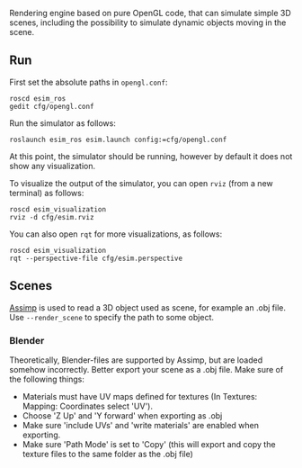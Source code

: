 Rendering engine based on pure OpenGL code, that can simulate simple 3D scenes, including the possibility to simulate dynamic objects moving in the scene.

## Run
First set the absolute paths in `opengl.conf`:

    roscd esim_ros
    gedit cfg/opengl.conf

Run the simulator as follows:

    roslaunch esim_ros esim.launch config:=cfg/opengl.conf

At this point, the simulator should be running, however by default it does not show any visualization.

To visualize the output of the simulator, you can open `rviz` (from a new terminal) as follows:

    roscd esim_visualization
    rviz -d cfg/esim.rviz

You can also open `rqt` for more visualizations, as follows:

    roscd esim_visualization
    rqt --perspective-file cfg/esim.perspective

## Scenes

[Assimp](http://www.assimp.org/) is used to read a 3D object used as scene, for example an .obj file.
Use `--render_scene` to specify the path to some object.

### Blender

Theoretically, Blender-files are supported by Assimp, but are loaded somehow incorrectly.
Better export your scene as a .obj file. Make sure of the following things:

- Materials must have UV maps defined for textures (In Textures: Mapping: Coordinates select 'UV').
- Choose 'Z Up' and 'Y forward' when exporting as .obj
- Make sure 'include UVs' and 'write materials' are enabled when exporting.
- Make sure 'Path Mode' is set to 'Copy' (this will export and copy the texture files to the same folder as the .obj file)
